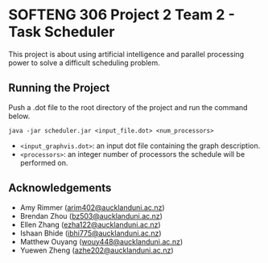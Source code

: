 # SOFTENG 306 Project 2 Team 2 - Task Scheduler
This project is about using artificial intelligence and parallel processing power to solve a difficult scheduling problem.

## Running the Project
Push a .dot file to the root directory of the project and run the command below. 
```
java -jar scheduler.jar <input_file.dot> <num_processors>
```
- `<input_graphvis.dot>`: an input dot file containing the graph description.
- `<processors>`: an integer number of processors the schedule will be performed on.

## Acknowledgements
- Amy Rimmer (arim402@aucklanduni.ac.nz)
- Brendan Zhou (bz503@aucklanduni.ac.nz)
- Ellen Zhang (ezha122@aucklanduni.ac.nz)
- Ishaan Bhide (ibhi775@aucklanduni.ac.nz)
- Matthew Ouyang (wouy448@aucklanduni.ac.nz)
- Yuewen Zheng (azhe202@aucklanduni.ac.nz)